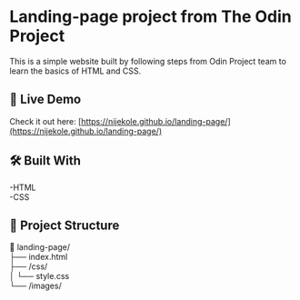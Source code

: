 # Landing-page project from The Odin Project
This is a simple website built by following steps from Odin Project team to learn the basics of HTML and CSS.

## 🚀 Live Demo

Check it out here: [https://nijekole.github.io/landing-page/](https://nijekole.github.io/landing-page/)

## 🛠️ Built With

-HTML  
-CSS

## 📁 Project Structure
📂 landing-page/  
├── index.html  
├── /css/  
│ └── style.css  
└── /images/  

